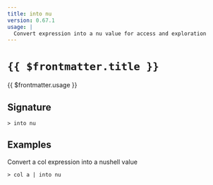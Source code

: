 ```yaml
---
title: into nu
version: 0.67.1
usage: |
  Convert expression into a nu value for access and exploration
---
```


# <code>{{ $frontmatter.title }}</code>

<div style='white-space: pre-wrap;'>{{ $frontmatter.usage }}</div>

## Signature

```> into nu ```

## Examples

Convert a col expression into a nushell value
```shell
> col a | into nu
```
